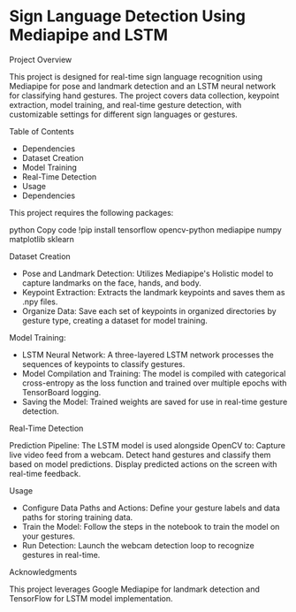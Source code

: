 # Sign Language Detection Using Mediapipe and LSTM

Project Overview

This project is designed for real-time sign language recognition using Mediapipe for pose and landmark detection and an LSTM neural network for classifying hand gestures. The project covers data collection, keypoint extraction, model training, and real-time gesture detection, with customizable settings for different sign languages or gestures.

Table of Contents
- Dependencies
- Dataset Creation
- Model Training
- Real-Time Detection
- Usage
- Dependencies

This project requires the following packages:

python
Copy code
!pip install tensorflow opencv-python mediapipe numpy matplotlib sklearn

Dataset Creation

- Pose and Landmark Detection: Utilizes Mediapipe's Holistic model to capture landmarks on the face, hands, and body.
- Keypoint Extraction: Extracts the landmark keypoints and saves them as .npy files.
- Organize Data: Save each set of keypoints in organized directories by gesture type, creating a dataset for model training.

Model Training:

- LSTM Neural Network: A three-layered LSTM network processes the sequences of keypoints to classify gestures.
- Model Compilation and Training: The model is compiled with categorical cross-entropy as the loss function and trained over multiple epochs with TensorBoard logging.
- Saving the Model: Trained weights are saved for use in real-time gesture detection.

Real-Time Detection

Prediction Pipeline: The LSTM model is used alongside OpenCV to:
Capture live video feed from a webcam.
Detect hand gestures and classify them based on model predictions.
Display predicted actions on the screen with real-time feedback.

Usage

- Configure Data Paths and Actions: Define your gesture labels and data paths for storing training data.
- Train the Model: Follow the steps in the notebook to train the model on your gestures.
- Run Detection: Launch the webcam detection loop to recognize gestures in real-time.

Acknowledgments

This project leverages Google Mediapipe for landmark detection and TensorFlow for LSTM model implementation.

